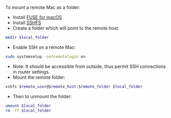 To mount a remote Mac as a folder:
- Install [FUSE for macOS](https://osxfuse.github.io)
- Install [SSHFS](https://osxfuse.github.io)
- Create a folder which will point to the remote host:
```bash
mkdir $local_folder
```
- Enable SSH on a remote Mac:
```bash
sudo systemsetup -setremotelogin on
```
- Note: It should be accessible from outside, thus permit SSH connections in router settings.
- Mount the remote folder:
```bash
sshfs $remote_user@$remote_host:$remote_folder $local_folder
```
- Then to unmount the folder:
```bash
umount $local_folder
rm -rf $local_folder
```

